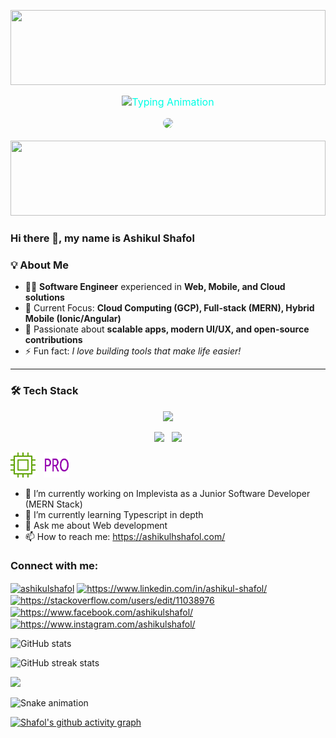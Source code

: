 <p align="center">
  <!-- Top neon glow -->
  <img src="https://raw.githubusercontent.com/rodrigograca31/rodrigograca31/master/matrix.gif" width="100%" height="120">
</p>

<div align="center" style="font-size: medium; color: #00ffe5;">

  <!-- Typing SVG animation -->
  <img src="https://readme-typing-svg.herokuapp.com?font=Orbitron&size=30&duration=4000&pause=1000&color=00FFE5&center=true&vCenter=true&width=800&height=60&lines=Hello%2C+I'm+Amir+%F0%9F%91%8B;A+Passionate+Software+Engineer+%F0%9F%A4%96;Coding+Future+From+Bangladesh+🌏" alt="Typing Animation" width="800" height="60"/>

  <!-- Cyberpunk style avatar -->
  <p align="center">
    <img src="https://media.giphy.com/media/qgQUggAC3Pfv687qPC/giphy.gif" width="200px" style="border-radius: 15px;">
  </p>

</div>

<p align="center">
  <!-- Bottom neon glow -->
  <img src="https://raw.githubusercontent.com/rodrigograca31/rodrigograca31/master/matrix.gif" width="100%" height="120">
</p>



### Hi there 👋, my name is Ashikul Shafol
### 💡 About Me
- 👨‍💻 **Software Engineer** experienced in **Web, Mobile, and Cloud solutions**  
- 🌱 Current Focus: **Cloud Computing (GCP), Full-stack (MERN), Hybrid Mobile (Ionic/Angular)**  
- 🚀 Passionate about **scalable apps, modern UI/UX, and open-source contributions**  
- ⚡ Fun fact: *I love building tools that make life easier!*

---

### 🛠️ Tech Stack
<p align="center">
  <img src="https://skillicons.dev/icons?i=angular,react,nodejs,express,mongodb,firebase,gcp,ts,tailwind,wordpress,js,html,css,ionic" />
</p>

<p align="center">
  <img src="https://skillicons.dev/icons?i=bootstrap" /> &nbsp;
  <img src="https://img.shields.io/badge/React%20Bootstrap-61DAFB?logo=react&logoColor=white&style=for-the-badge" />
</p>

<a href='https://docs.github.com/en/developers'><img src='https://raw.githubusercontent.com/acervenky/animated-github-badges/master/assets/devbadge.gif' width='40' height='40'></a> <a href='https://github.com/pricing'><img src='https://raw.githubusercontent.com/acervenky/animated-github-badges/master/assets/pro.gif' width='40' height='40'></a> 

- 🔭 I’m currently working on Implevista as a Junior Software Developer (MERN Stack) 
- 🌱 I’m currently learning Typescript in depth
- 💬 Ask me about Web development 
- 📫 How to reach me: https://ashikulhshafol.com/ 


<h3 align="left">Connect with me:</h3>
<p align="left">
<a href="https://twitter.com/ashikulshafol" target="blank"><img align="center" src="https://raw.githubusercontent.com/rahuldkjain/github-profile-readme-generator/master/src/images/icons/Social/twitter.svg" alt="ashikulshafol" height="30" width="40" /></a>
<a href="https://linkedin.com/in/https://www.linkedin.com/in/ashikul-shafol/" target="blank"><img align="center" src="https://raw.githubusercontent.com/rahuldkjain/github-profile-readme-generator/master/src/images/icons/Social/linked-in-alt.svg" alt="https://www.linkedin.com/in/ashikul-shafol/" height="30" width="40" /></a>
<a href="https://stackoverflow.com/users/https://stackoverflow.com/users/edit/11038976" target="blank"><img align="center" src="https://raw.githubusercontent.com/rahuldkjain/github-profile-readme-generator/master/src/images/icons/Social/stack-overflow.svg" alt="https://stackoverflow.com/users/edit/11038976" height="30" width="40" /></a>
<a href="https://fb.com/https://www.facebook.com/ashikulshafol/" target="blank"><img align="center" src="https://raw.githubusercontent.com/rahuldkjain/github-profile-readme-generator/master/src/images/icons/Social/facebook.svg" alt="https://www.facebook.com/ashikulshafol/" height="30" width="40" /></a>
<a href="https://instagram.com/https://www.instagram.com/ashikulshafol/" target="blank"><img align="center" src="https://raw.githubusercontent.com/rahuldkjain/github-profile-readme-generator/master/src/images/icons/Social/instagram.svg" alt="https://www.instagram.com/ashikulshafol/" height="30" width="40" /></a>
</p> 



![GitHub stats](https://github-readme-stats.vercel.app/api?username=shofol1&show_icons=true&count_private=true)  


![GitHub streak stats](https://github-readme-streak-stats.herokuapp.com/?user=shofol1)  

![](https://komarev.com/ghpvc/?username=your-github-shofol1)

![Snake animation](https://github.com/thepiyushmalhotra/thepiyushmalhotra/blob/output/github-contribution-grid-snake.svg)



 [![Shafol's github activity graph](https://github-readme-activity-graph.vercel.app/graph?username=shofol1&theme=react-dark)](https://github.com/shofol1/github-readme-activity-graph)
